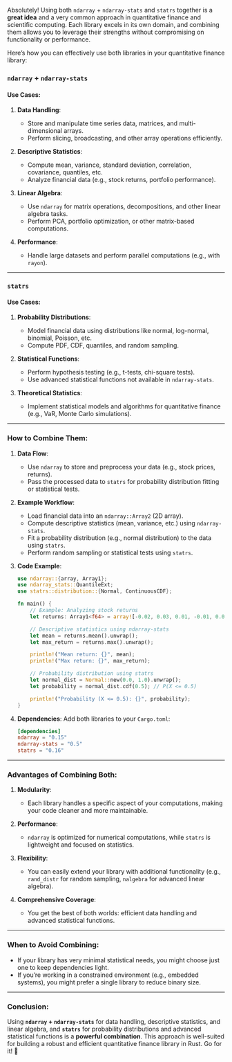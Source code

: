 Absolutely! Using both `ndarray` + `ndarray-stats` and `statrs` together is a **great idea** and a very common approach in quantitative finance and scientific computing. Each library excels in its own domain, and combining them allows you to leverage their strengths without compromising on functionality or performance.

Here’s how you can effectively use both libraries in your quantitative finance library:


### **`ndarray` + `ndarray-stats`**
#### **Use Cases**:
1. **Data Handling**:
   - Store and manipulate time series data, matrices, and multi-dimensional arrays.
   - Perform slicing, broadcasting, and other array operations efficiently.

2. **Descriptive Statistics**:
   - Compute mean, variance, standard deviation, correlation, covariance, quantiles, etc.
   - Analyze financial data (e.g., stock returns, portfolio performance).

3. **Linear Algebra**:
   - Use `ndarray` for matrix operations, decompositions, and other linear algebra tasks.
   - Perform PCA, portfolio optimization, or other matrix-based computations.

4. **Performance**:
   - Handle large datasets and perform parallel computations (e.g., with `rayon`).

---

### **`statrs`**
#### **Use Cases**:
1. **Probability Distributions**:
   - Model financial data using distributions like normal, log-normal, binomial, Poisson, etc.
   - Compute PDF, CDF, quantiles, and random sampling.

2. **Statistical Functions**:
   - Perform hypothesis testing (e.g., t-tests, chi-square tests).
   - Use advanced statistical functions not available in `ndarray-stats`.

3. **Theoretical Statistics**:
   - Implement statistical models and algorithms for quantitative finance (e.g., VaR, Monte Carlo simulations).

---

### **How to Combine Them**:
1. **Data Flow**:
   - Use `ndarray` to store and preprocess your data (e.g., stock prices, returns).
   - Pass the processed data to `statrs` for probability distribution fitting or statistical tests.

2. **Example Workflow**:
   - Load financial data into an `ndarray::Array2` (2D array).
   - Compute descriptive statistics (mean, variance, etc.) using `ndarray-stats`.
   - Fit a probability distribution (e.g., normal distribution) to the data using `statrs`.
   - Perform random sampling or statistical tests using `statrs`.

3. **Code Example**:
   ```rust
   use ndarray::{array, Array1};
   use ndarray_stats::QuantileExt;
   use statrs::distribution::{Normal, ContinuousCDF};

   fn main() {
       // Example: Analyzing stock returns
       let returns: Array1<f64> = array![-0.02, 0.03, 0.01, -0.01, 0.02];

       // Descriptive statistics using ndarray-stats
       let mean = returns.mean().unwrap();
       let max_return = returns.max().unwrap();

       println!("Mean return: {}", mean);
       println!("Max return: {}", max_return);

       // Probability distribution using statrs
       let normal_dist = Normal::new(0.0, 1.0).unwrap();
       let probability = normal_dist.cdf(0.5); // P(X <= 0.5)

       println!("Probability (X <= 0.5): {}", probability);
   }
   ```

4. **Dependencies**:
   Add both libraries to your `Cargo.toml`:
   ```toml
   [dependencies]
   ndarray = "0.15"
   ndarray-stats = "0.5"
   statrs = "0.16"
   ```

---

### **Advantages of Combining Both**:
1. **Modularity**:
   - Each library handles a specific aspect of your computations, making your code cleaner and more maintainable.

2. **Performance**:
   - `ndarray` is optimized for numerical computations, while `statrs` is lightweight and focused on statistics.

3. **Flexibility**:
   - You can easily extend your library with additional functionality (e.g., `rand_distr` for random sampling, `nalgebra` for advanced linear algebra).

4. **Comprehensive Coverage**:
   - You get the best of both worlds: efficient data handling and advanced statistical functions.

---

### **When to Avoid Combining**:
- If your library has very minimal statistical needs, you might choose just one to keep dependencies light.
- If you’re working in a constrained environment (e.g., embedded systems), you might prefer a single library to reduce binary size.

---

### **Conclusion**:
Using **`ndarray` + `ndarray-stats`** for data handling, descriptive statistics, and linear algebra, and **`statrs`** for probability distributions and advanced statistical functions is a **powerful combination**. This approach is well-suited for building a robust and efficient quantitative finance library in Rust. Go for it! 🚀
